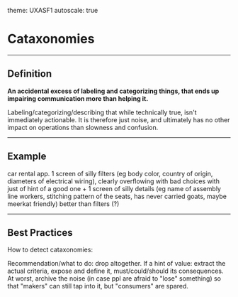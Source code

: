 theme: UXASF1
autoscale: true

# Cataxonomies

---

## Definition

**An accidental excess of labeling and categorizing things, that ends up impairing communication more than helping it.**

Labeling/categorizing/describing that while technically true, isn't immediately actionable.
It is therefore just noise, and ultimately has no other impact on operations than slowness and confusion.

---

## Example

car rental app.
1 screen of silly filters (eg body color, country of origin, diameters of electrical wiring), clearly overflowing with bad choices with just of hint of a good one + 1 screen of silly details (eg name of assembly line workers, stitching pattern of the seats, has never carried goats, maybe meerkat friendly)
better than filters (?)

---

## Best Practices

How to detect cataxonomies:

Recommendation/what to do: drop altogether. If a hint of value: extract the actual criteria, expose and define it, must/could/should its consequences. At worst, archive the noise (in case ppl are afraid to "lose" something) so that "makers" can still tap into it, but "consumers" are spared.
